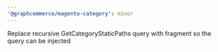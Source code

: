 ```yaml
---
'@graphcommerce/magento-category': minor
---
```


Replace recursive GetCategoryStaticPaths query with fragment so the query can be injected
